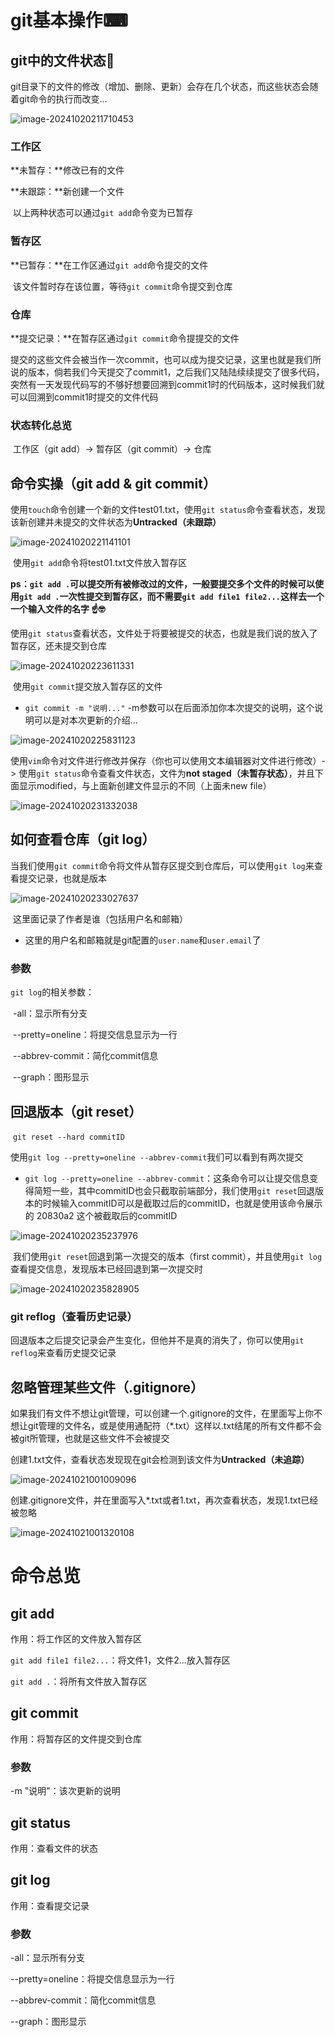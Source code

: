 # git基本操作⌨

## git中的文件状态🔱

​	git目录下的文件的修改（增加、删除、更新）会存在几个状态，而这些状态会随着git命令的执行而改变...

![image-20241020211710453](https://pic.hibugs.net/NGBTEAM/image-20241020211710453.png)

### 工作区

**未暂存：**修改已有的文件

**未跟踪：**新创建一个文件

​	以上两种状态可以通过`git add`命令变为已暂存

### 暂存区

**已暂存：**在工作区通过`git add`命令提交的文件

​	该文件暂时存在该位置，等待`git commit`命令提交到仓库

### 仓库

**提交记录：**在暂存区通过`git commit`命令提提交的文件

​	提交的这些文件会被当作一次commit，也可以成为提交记录，这里也就是我们所说的版本，倘若我们今天提交了commit1，之后我们又陆陆续续提交了很多代码，突然有一天发现代码写的不够好想要回溯到commit1时的代码版本，这时候我们就可以回溯到commit1时提交的文件代码

### 状态转化总览

​	工作区（git add）-> 暂存区（git commit）-> 仓库

## 命令实操（git add & git commit）

​	使用`touch`命令创建一个新的文件test01.txt，使用`git status`命令查看状态，发现该新创建并未提交的文件状态为**Untracked（未跟踪）**

![image-20241020221141101](https://pic.hibugs.net/NGBTEAM/image-20241020221141101.png)

​	使用`git add`命令将test01.txt文件放入暂存区

​	**ps：`git add .`可以提交所有被修改过的文件，一般要提交多个文件的时候可以使用`git add .`一次性提交到暂存区，而不需要`git add file1 file2...`这样去一个一个输入文件的名字 ☝🤓**

​	使用`git status`查看状态，文件处于将要被提交的状态，也就是我们说的放入了暂存区，还未提交到仓库

![image-20241020223611331](https://pic.hibugs.net/NGBTEAM/image-20241020223611331.png)

​	使用`git commit`提交放入暂存区的文件

- `git commit -m "说明..."` -m参数可以在后面添加你本次提交的说明，这个说明可以是对本次更新的介绍...

![image-20241020225831123](https://pic.hibugs.net/NGBTEAM/image-20241020225831123.png)

​	使用`vim`命令对文件进行修改并保存（你也可以使用文本编辑器对文件进行修改）-> 使用`git status`命令查看文件状态，文件为**not staged（未暂存状态）**，并且下面显示modified，与上面新创建文件显示的不同（上面未new file）

![image-20241020231332038](https://pic.hibugs.net/NGBTEAM/image-20241020231332038.png)

## 如何查看仓库（git log）

​	当我们使用`git commit`命令将文件从暂存区提交到仓库后，可以使用`git log`来查看提交记录，也就是版本

![image-20241020233027637](https://pic.hibugs.net/NGBTEAM/image-20241020233027637.png)

​	这里面记录了作者是谁（包括用户名和邮箱）

- 这里的用户名和邮箱就是git配置的`user.name`和`user.email`了

### 参数

`git log`的相关参数：

​	-all：显示所有分支

​	--pretty=oneline：将提交信息显示为一行

​	--abbrev-commit：简化commit信息

​	--graph：图形显示

## 回退版本（git reset）

​	`git reset --hard commitID`

​	使用`git log --pretty=oneline --abbrev-commit`我们可以看到有两次提交

- `git log --pretty=oneline --abbrev-commit`：这条命令可以让提交信息变得简短一些，其中commitID也会只截取前端部分，我们使用`git reset`回退版本的时候输入commitID可以是截取过后的commitID，也就是使用该命令展示的 20830a2 这个被截取后的commitID

![image-20241020235237976](https://pic.hibugs.net/NGBTEAM/image-20241020235237976.png)

​	我们使用`git reset`回退到第一次提交的版本（first commit），并且使用`git log`查看提交信息，发现版本已经回退到第一次提交时

![image-20241020235828905](https://pic.hibugs.net/NGBTEAM/image-20241020235828905.png)

### git reflog（查看历史记录）

​	回退版本之后提交记录会产生变化，但他并不是真的消失了，你可以使用`git reflog`来查看历史提交记录

## 忽略管理某些文件（.gitignore）

​	如果我们有文件不想让git管理，可以创建一个.gitignore的文件，在里面写上你不想让git管理的文件名，或是使用通配符（*.txt）这样以.txt结尾的所有文件都不会被git所管理，也就是这些文件不会被提交

​	创建1.txt文件，查看状态发现现在git会检测到该文件为**Untracked（未追踪）**

![image-20241021001009096](https://pic.hibugs.net/NGBTEAM/image-20241021001009096.png)

​	创建.gitignore文件，并在里面写入*.txt或者1.txt，再次查看状态，发现1.txt已经被忽略

![image-20241021001320108](https://pic.hibugs.net/NGBTEAM/image-20241021001320108.png)

# 命令总览

## git add

作用：将工作区的文件放入暂存区

`git add file1 file2...`：将文件1，文件2...放入暂存区

`git add .`：将所有文件放入暂存区

## git commit

作用：将暂存区的文件提交到仓库

### 参数

-m "说明"：该次更新的说明

## git status

作用：查看文件的状态

## git log

作用：查看提交记录

### 参数

-all：显示所有分支

--pretty=oneline：将提交信息显示为一行

--abbrev-commit：简化commit信息

--graph：图形显示
